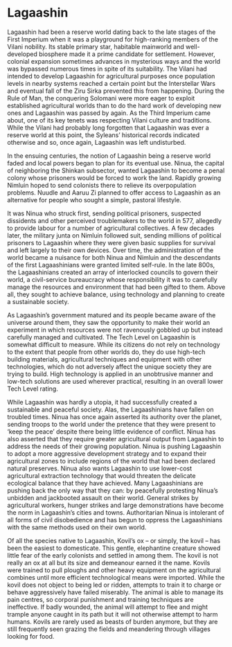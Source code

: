 # Lagaashin

Lagaashin had been a reserve world dating back to the late stages of the First Imperium when it was a playground for high-ranking members of the Vilani nobility. Its stable primary star, habitable mainworld and well-developed biosphere made it a prime candidate for settlement. However, colonial expansion sometimes advances in mysterious ways and the world was bypassed numerous times in spite of its suitability. The Vilani had intended to develop Lagaashin for agricultural purposes once population levels in nearby systems reached a certain point but the Interstellar Wars and eventual fall of the Ziru Sirka prevented this from happening. During the Rule of Man, the conquering Solomani were more eager to exploit established agricultural worlds than to do the hard work of developing new ones and Lagaashin was passed by again. As the Third Imperium came about, one of its key tenets was respecting Vilani culture and traditions. While the Vilani had probably long forgotten that Lagaashin was ever a reserve world at this point, the Syleans’ historical records indicated otherwise and so, once again, Lagaashin was left undisturbed.

In the ensuing centuries, the notion of Lagaashin being a reserve world faded and local powers began to plan for its eventual use. Ninua, the capital of neighboring the Shinkan subsector, wanted Lagaashin to become a penal colony whose prisoners would be forced to work the land. Rapidly growing Nimluin hoped to send colonists there to relieve its overpopulation problems. Nuudle and Aaruu Zi planned to offer access to Lagaashin as an alternative for people who sought a simple, pastoral lifestyle.

It was Ninua who struck first, sending political prisoners, suspected dissidents and other perceived troublemakers to the world in 577, allegedly to provide labour for a number of agricultural collectives. A few decades later, the military junta on Nimluin followed suit, sending millions of political prisoners to Lagaashin where they were given basic supplies for survival and left largely to their own devices. Over time, the administration of the world became a nuisance for both Ninua and Nimluin and the descendants of the first Lagaashinians were granted limited self-rule. In the late 800s, the Lagaashinians created an array of interlocked councils to govern their world, a civil-service bureaucracy whose responsibility it was to carefully manage the resources and environment that had been gifted to them. Above all, they sought to achieve balance, using technology and planning to create a sustainable society.

As Lagaashin’s government matured and its people became aware of the universe around them, they saw the opportunity to make their world an experiment in which resources were not ravenously gobbled up but instead carefully managed and cultivated. The Tech Level on Lagaashin is somewhat difficult to measure. While its citizens do not rely on technology to the extent that people from other worlds do, they do use high-tech building materials, agricultural techniques and equipment with other technologies, which do not adversely affect the unique society they are trying to build. High technology is applied in an unobtrusive manner and low-tech solutions are used wherever practical, resulting in an overall lower Tech Level rating.

While Lagaashin was hardly a utopia, it had successfully created a sustainable and peaceful society. Alas, the Lagaashinians have fallen on troubled times. Ninua has once again asserted its authority over the planet, sending troops to the world under the pretence that they were present to ‘keep the peace’ despite there being little evidence of conflict. Ninua has also asserted that they require greater agricultural output from Lagaashin to address the needs of their growing population. Ninua is pushing Lagaashin to adopt a more aggressive development strategy and to expand their agricultural zones to include regions of the world that had been declared natural preserves. Ninua also wants Lagaashin to use lower-cost agricultural extraction technology that would threaten the delicate ecological balance that they have achieved. Many Lagaashinians are pushing back the only way that they can: by peacefully protesting Ninua’s unbidden and jackbooted assault on their world. General strikes by agricultural workers, hunger strikes and large demonstrations have become the norm in Lagaashin’s cities and towns. Authoritarian Ninua is intolerant of all forms of civil disobedience and has begun to oppress the Lagaashinians with the same methods used on their own world.

Of all the species native to Lagaashin, Kovil’s ox – or simply, the kovil – has been the easiest to domesticate. This gentle, elephantine creature showed little fear of the early colonists and settled in among them. The kovil is not really an ox at all but its size and demeanour earned it the name. Kovils were trained to pull ploughs and other heavy equipment on the agricultural combines until more efficient technological means were imported. While the kovil does not object to being led or ridden, attempts to train it to charge or behave aggressively have failed miserably. The animal is able to manage its pain centres, so corporal punishment and training techniques are ineffective. If badly wounded, the animal will attempt to flee and might trample anyone caught in its path but it will not otherwise attempt to harm humans. Kovils are rarely used as beasts of burden anymore, but they are still frequently seen grazing the fields and meandering through villages looking for food.

